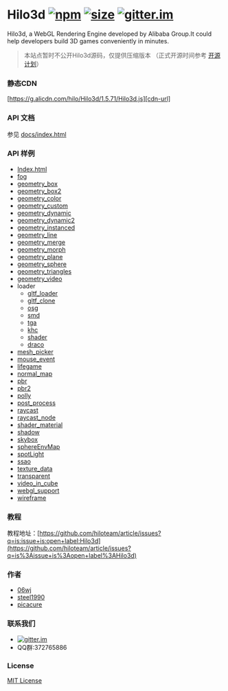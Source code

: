 # Hilo3d [![npm][npm-image]][npm-url] [![size][size-image]][cdn-url] [![gitter.im][gitter-image]][gitter-url]

Hilo3d, a WebGL Rendering Engine developed by Alibaba Group.It could help developers build 3D games conveniently in minutes.

> 本站点暂时不公开Hilo3d源码，仅提供压缩版本 （正式开源时间参考 [开源计划](https://github.com/hiloteam/Hilo3d/issues/4)）

### 静态CDN
[https://g.alicdn.com/hilo/Hilo3d/1.5.71/Hilo3d.js][cdn-url]

### API 文档

参见 [docs/index.html](https://hiloteam.github.io/Hilo3d/docs/index.html)

### API 样例

  * [Index.html](https://hiloteam.github.io/Hilo3d/docs/index.html)
  * [fog](https://hiloteam.github.io/Hilo3d/examples/fog.html)
  * [geometry_box](https://hiloteam.github.io/Hilo3d/examples/geometry_box.html)
  * [geometry_box2](https://hiloteam.github.io/Hilo3d/examples/geometry_box2.html)
  * [geometry_color](https://hiloteam.github.io/Hilo3d/examples/geometry_color.html)
  * [geometry_custom](https://hiloteam.github.io/Hilo3d/examples/geometry_custom.html)
  * [geometry_dynamic](https://hiloteam.github.io/Hilo3d/examples/geometry_dynamic.html)
  * [geometry_dynamic2](https://hiloteam.github.io/Hilo3d/examples/geometry_dynamic2.html)
  * [geometry_instanced](https://hiloteam.github.io/Hilo3d/examples/geometry_instanced.html)
  * [geometry_line](https://hiloteam.github.io/Hilo3d/examples/geometry_line.html)
  * [geometry_merge](https://hiloteam.github.io/Hilo3d/examples/geometry_merge.html)
  * [geometry_morph](https://hiloteam.github.io/Hilo3d/examples/geometry_morph.html)
  * [geometry_plane](https://hiloteam.github.io/Hilo3d/examples/geometry_plane.html)
  * [geometry_sphere](https://hiloteam.github.io/Hilo3d/examples/geometry_sphere.html)
  * [geometry_triangles](https://hiloteam.github.io/Hilo3d/examples/geometry_triangles.html)
  * [geometry_video](https://hiloteam.github.io/Hilo3d/examples/geometry_video.html)
  * loader
    * [gltf_loader](https://hiloteam.github.io/Hilo3d/examples/loader/glTF_loader.html)
    * [gltf_clone](https://hiloteam.github.io/Hilo3d/examples/loader/glTF_clone.html)
    * [osg](https://hiloteam.github.io/Hilo3d/examples/loader/osg/osg_loader.html)
    * [smd](https://hiloteam.github.io/Hilo3d/examples/loader/smd/smd_loader.html)
    * [tga](https://hiloteam.github.io/Hilo3d/examples/loader/tga/tga_loader.html)
    * [khc](https://hiloteam.github.io/Hilo3d/examples/loader/khc/khc.html)
    * [shader](https://hiloteam.github.io/Hilo3d/examples/loader/shader/shader_loader.html)
    * [draco](https://hiloteam.github.io/Hilo3d/examples/loader/draco/draco_loader.html)
  * [mesh_picker](https://hiloteam.github.io/Hilo3d/examples/mesh_picker.html)
  * [mouse_event](https://hiloteam.github.io/Hilo3d/examples/mouse_event.html)
  * [lifegame](https://hiloteam.github.io/Hilo3d/examples/lifegame.html)
  * [normal_map](https://hiloteam.github.io/Hilo3d/examples/normal_map.html)
  * [pbr](https://hiloteam.github.io/Hilo3d/examples/pbr.html)
  * [pbr2](https://hiloteam.github.io/Hilo3d/examples/pbr2.html)
  * [polly](https://hiloteam.github.io/Hilo3d/examples/polly.html)
  * [post_process](https://hiloteam.github.io/Hilo3d/examples/post_process.html)
  * [raycast](https://hiloteam.github.io/Hilo3d/examples/raycast.html)
  * [raycast_node](https://hiloteam.github.io/Hilo3d/examples/raycast_node.html)
  * [shader_material](https://hiloteam.github.io/Hilo3d/examples/shader_material.html)
  * [shadow](https://hiloteam.github.io/Hilo3d/examples/shadow.html)
  * [skybox](https://hiloteam.github.io/Hilo3d/examples/skybox.html)
  * [sphereEnvMap](https://hiloteam.github.io/Hilo3d/examples/sphereEnvMap.html)
  * [spotLight](https://hiloteam.github.io/Hilo3d/examples/spotLight.html)
  * [ssao](https://hiloteam.github.io/Hilo3d/examples/ssao.html)
  * [texture_data](https://hiloteam.github.io/Hilo3d/examples/texture_data.html)
  * [transparent](https://hiloteam.github.io/Hilo3d/examples/transparent.html)
  * [video_in_cube](https://hiloteam.github.io/Hilo3d/examples/video_in_cube.html)
  * [webgl_support](https://hiloteam.github.io/Hilo3d/examples/webgl_support.html)
  * [wireframe](https://hiloteam.github.io/Hilo3d/examples/wireframe.html)

### 教程

教程地址：[https://github.com/hiloteam/article/issues?q=is:issue+is:open+label:Hilo3d](https://github.com/hiloteam/article/issues?q=is%3Aissue+is%3Aopen+label%3AHilo3d)

### 作者

 * [06wj](https://github.com/06wj)
 * [steel1990](https://github.com/steel1990)
 * [picacure](https://github.com/picacure)

### 联系我们

  * [![gitter.im][gitter-image]][gitter-url]
  * QQ群:372765886

### License

[MIT License](http://en.wikipedia.org/wiki/MIT_License)

[gitter-image]: https://img.shields.io/badge/GITTER-join%20chat-green.svg?style=flat-square
[gitter-url]: https://gitter.im/hiloteam/Hilo3d?utm_source=badge&utm_medium=badge&utm_campaign=pr-badge&utm_content=badge
[npm-image]: https://img.shields.io/npm/v/hilo3d.svg?style=flat-square
[npm-url]: https://www.npmjs.com/package/hilo3d
[size-image]:http://img.badgesize.io/hiloteam/hilo3d/master/build/Hilo3d.js.svg?compression=gzip&style=flat-square
[cdn-url]: https://g.alicdn.com/hilo/Hilo3d/1.5.71/Hilo3d.js
